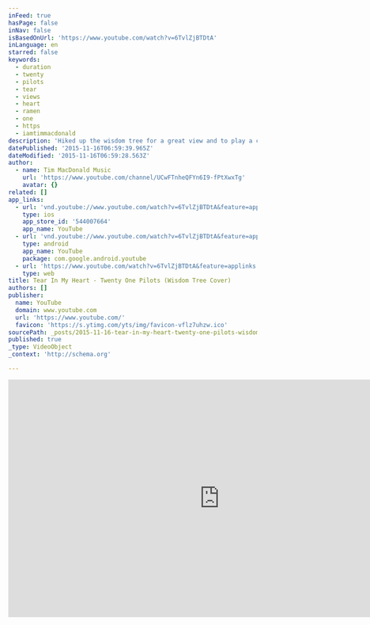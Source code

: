 ```yaml
---
inFeed: true
hasPage: false
inNav: false
isBasedOnUrl: 'https://www.youtube.com/watch?v=6TvlZjBTDtA'
inLanguage: en
starred: false
keywords:
  - duration
  - twenty
  - pilots
  - tear
  - views
  - heart
  - ramen
  - one
  - https
  - iamtimmacdonald
description: 'Hiked up the wisdom tree for a great view and to play a couple songs =) Facebook: https://www.facebook.com/TimMacDonaldMusic Twitter: https://twitter.com/iamtimmacdonald Instagram: https://instagram.com/iamtimmacdonald SoundCloud: https://soundcloud.com/timmacdonaldmusic'
datePublished: '2015-11-16T06:59:39.965Z'
dateModified: '2015-11-16T06:59:28.563Z'
author:
  - name: Tim MacDonald Music
    url: 'https://www.youtube.com/channel/UCwFTnheQFYn6I9-fPtXwxTg'
    avatar: {}
related: []
app_links:
  - url: 'vnd.youtube://www.youtube.com/watch?v=6TvlZjBTDtA&feature=applinks'
    type: ios
    app_store_id: '544007664'
    app_name: YouTube
  - url: 'vnd.youtube://www.youtube.com/watch?v=6TvlZjBTDtA&feature=applinks'
    type: android
    app_name: YouTube
    package: com.google.android.youtube
  - url: 'https://www.youtube.com/watch?v=6TvlZjBTDtA&feature=applinks'
    type: web
title: Tear In My Heart - Twenty One Pilots (Wisdom Tree Cover)
authors: []
publisher:
  name: YouTube
  domain: www.youtube.com
  url: 'https://www.youtube.com/'
  favicon: 'https://s.ytimg.com/yts/img/favicon-vflz7uhzw.ico'
sourcePath: _posts/2015-11-16-tear-in-my-heart-twenty-one-pilots-wisdom-tree-cover.md
published: true
_type: VideoObject
_context: 'http://schema.org'

---
```

<iframe src="https://cdn.embedly.com/widgets/media.html?src=https%3A%2F%2Fwww.youtube.com%2Fembed%2F6TvlZjBTDtA%3Ffeature%3Doembed&amp;url=https%3A%2F%2Fwww.youtube.com%2Fwatch%3Fv%3D6TvlZjBTDtA&amp;image=https%3A%2F%2Fi.ytimg.com%2Fvi%2F6TvlZjBTDtA%2Fhqdefault.jpg&amp;key=b7d04c9b404c499eba89ee7072e1c4f7&amp;type=text%2Fhtml&amp;schema=youtube" width="854" height="480" scrolling="no" frameborder="0" allowfullscreen="allowfullscreen" style=""></iframe>
